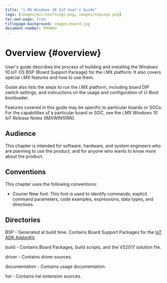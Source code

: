 ```yaml
---
title: "i.MX Windows 10 IoT User's Guide"
logo: [images/microsoftLogo.png, images/nxpLogo.png]
toc-own-page: true
titlepage-background: images/board.jpg
document-number: IMXWGU
...
```


Overview {#overview}
====

User's guide describes the process of building and installing the Windows 10 IoT OS BSP (Board Support Package) for the i.MX platform. It also covers special i.MX
features and how to use them.

Guide also lists the steps to run the i.MX platform, including board DIP switch
settings, and instructions on the usage and configuration of U-Boot bootloader.

Features covered in this guide may be specific to particular boards or SOCs. For the capabilities
of a particular board or SOC, see the *i.MX Windows 10 IoT Release Notes*
(IMXWIN10RN).

Audience
----

This chapter is intended for software, hardware, and system engineers who are
planning to use the product, and for anyone who wants to know more about the
product.

Conventions
----

This chapter uses the following conventions:

- Courier New font: This font is used to identify commands, explicit command parameters, code examples,
expressions, data types, and directives.

Directories
---

BSP - Generated at build time. Contains Board Support Packages for the [IoT ADK AddonKit](https://github.com/ms-iot/iot-adk-addonkit).

build - Contains Board Packages, build scripts, and the VS2017 solution file.

driver - Contains driver sources.

documentation - Contains usage documentation.

hal - Contains hal extension sources.
